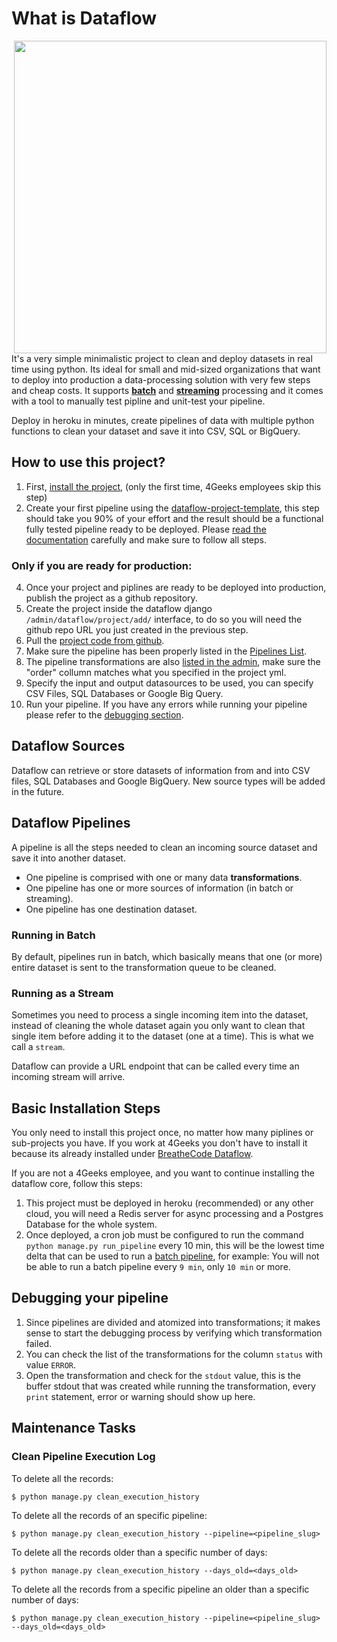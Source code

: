 # What is Dataflow

<img align="right" src="https://user-images.githubusercontent.com/426452/202270773-8569adeb-7909-4498-b9f5-185242e5680c.png" width="500" />

It's a very simple minimalistic project to clean and deploy datasets in real time using python. Its ideal for small and mid-sized organizations that want to deploy into production a data-processing solution with very few steps and cheap costs. It supports **[batch](#running-in-batch)** and **[streaming](#running-as-a-stream)** processing and it comes with a tool to manually test pipline and unit-test your pipeline.

Deploy in heroku in minutes, create pipelines of data with multiple python functions to clean your dataset and save it into CSV, SQL or BigQuery.

## How to use this project?

1. First, [install the project](#basic-installation-steps), (only the first time, 4Geeks employees skip this step)
2. Create your first pipeline using the [dataflow-project-template](https://github.com/breatheco-de/dataflow-project-template), this step should take you 90% of your effort and the result should be a functional fully tested pipeline ready to be deployed. Please [read the documentation](https://github.com/breatheco-de/dataflow-project-template/blob/main/README.md) carefully and make sure to follow all steps.

### Only if you are ready for production:

4. Once your project and piplines are ready to be deployed into production, publish the project as a github repository.
5. Create the project inside the dataflow django `/admin/dataflow/project/add/` interface, to do so you will need the github repo URL you just created in the previous step.
6. Pull the [project code from github](https://github.com/breatheco-de/dataflow/blob/main/docs/images/pull-from-github.png?raw=true).
7. Make sure the pipeline has been properly listed in the [Pipelines List](/admin/dataflow/pipeline/).
8. The pipeline transformations are also [listed in the admin](/admin/dataflow/transformation/), make sure the "order" collumn matches what you specified in the project yml.
9. Specify the input and output datasources to be used, you can specify CSV Files, SQL Databases or Google Big Query.
10. Run your pipeline. If you have any errors while running your pipeline please refer to the [debugging section](#debugging-your-pipeline).

## Dataflow Sources

Dataflow can retrieve or store datasets of information from and into CSV files, SQL Databases and Google BigQuery. New source types will be added in the future.

## Dataflow Pipelines

A pipeline is all the steps needed to clean an incoming source dataset and save it into another dataset.

- One pipeline is comprised with one or many data **transformations**.
- One pipeline has one or more sources of information (in batch or streaming).
- One pipeline has one destination dataset.

### Running in Batch

By default, pipelines run in batch, which basically means that one (or more) entire dataset is sent to the transformation queue to be cleaned.

### Running as a Stream

Sometimes you need to process a single incoming item into the dataset, instead of cleaning the whole dataset again you only want to clean that single item before adding it to the dataset (one at a time). This is what we call a `stream`.

Dataflow can provide a URL endpoint that can be called every time an incoming stream will arrive.

## Basic Installation Steps

You only need to install this project once, no matter how many piplines or sub-projects you have. If you work at 4Geeks you don't have to install it because its already installed under [BreatheCode Dataflow](https://breathecode-dataflow.herokuapp.com/admin/).

If you are not a 4Geeks employee, and you want to continue installing the dataflow core, follow this steps:

1. This project must be deployed in heroku (recommended) or any other cloud, you will need a Redis server for async processing and a Postgres Database for the whole system.
2. Once deployed, a cron job must be configured to run the command `python manage.py run_pipeline` every 10 min, this will be the lowest time delta that can be used to run a [batch pipeline](#Running-in-Batch), for example: You will not be able to run a batch pipeline every `9 min`, only `10 min` or more.

## Debugging your pipeline

1. Since pipelines are divided and atomized into transformations; it makes sense to start the debugging process by verifying which transformation failed.
2. You can check the list of the transformations for the column `status` with value `ERROR`.
3. Open the transformation and check for the `stdout` value, this is the buffer stdout that was created while running the transformation, every `print` statement, error or warning should show up here.

## Maintenance Tasks

### Clean Pipeline Execution Log

To delete all the records: 

```
$ python manage.py clean_execution_history
```

To delete all the records of an specific pipeline:

```
$ python manage.py clean_execution_history --pipeline=<pipeline_slug>
```

To delete all the records older than a specific number of days:
```
$ python manage.py clean_execution_history --days_old=<days_old>
```

To delete all the records from a specific pipeline an older than a specific number of days:

```
$ python manage.py clean_execution_history --pipeline=<pipeline_slug> --days_old=<days_old>
```
